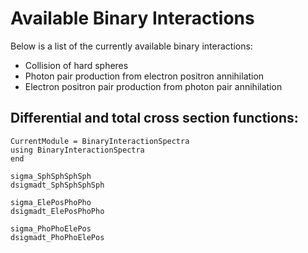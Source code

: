 # Available Binary Interactions

Below is a list of the currently available binary interactions:
- Collision of hard spheres
- Photon pair production from electron positron annihilation
- Electron positron pair production from photon pair annihilation

## Differential and total cross section functions:

```@meta
CurrentModule = BinaryInteractionSpectra
using BinaryInteractionSpectra
end
```

```@docs
sigma_SphSphSphSph
dsigmadt_SphSphSphSph

sigma_ElePosPhoPho
dsigmadt_ElePosPhoPho

sigma_PhoPhoElePos
dsigmadt_PhoPhoElePos
```
